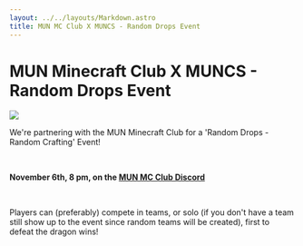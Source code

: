 ```yaml
---
layout: ../../layouts/Markdown.astro
title: MUN MC Club X MUNCS - Random Drops Event
---
```


# MUN Minecraft Club X MUNCS - Random Drops Event

<img src="https://www.cs.mun.ca/~csclub/assets/posters/2022/random-drops-nov-2022/random-drops-nov-2022.jpg" class="mx-auto my-5 w-full max-w-[35rem] rounded-xl" />

We're partnering with the MUN Minecraft Club for a 'Random Drops - Random Crafting' Event!

<br />

<span class="text-xl">**November 6th, 8 pm, on the [MUN MC Club Discord](https://discord.gg/SEj78GfZ?event=1037155598648741898)**</span>

<br />

Players can (preferably) compete in teams, or solo (if you don't have a team still show up to the event since random teams will be created), first to defeat the dragon wins!